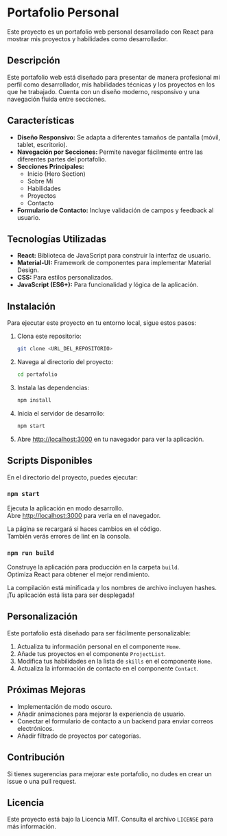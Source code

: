 # Portafolio Personal

Este proyecto es un portafolio web personal desarrollado con React para mostrar mis proyectos y habilidades como desarrollador.

## Descripción

Este portafolio web está diseñado para presentar de manera profesional mi perfil como desarrollador, mis habilidades técnicas y los proyectos en los que he trabajado. Cuenta con un diseño moderno, responsivo y una navegación fluida entre secciones.

## Características

- **Diseño Responsivo:** Se adapta a diferentes tamaños de pantalla (móvil, tablet, escritorio).
- **Navegación por Secciones:** Permite navegar fácilmente entre las diferentes partes del portafolio.
- **Secciones Principales:**
  - Inicio (Hero Section)
  - Sobre Mí
  - Habilidades
  - Proyectos
  - Contacto
- **Formulario de Contacto:** Incluye validación de campos y feedback al usuario.

## Tecnologías Utilizadas

- **React:** Biblioteca de JavaScript para construir la interfaz de usuario.
- **Material-UI:** Framework de componentes para implementar Material Design.
- **CSS:** Para estilos personalizados.
- **JavaScript (ES6+):** Para funcionalidad y lógica de la aplicación.

## Instalación

Para ejecutar este proyecto en tu entorno local, sigue estos pasos:

1. Clona este repositorio:
   ```bash
   git clone <URL_DEL_REPOSITORIO>
   ```

2. Navega al directorio del proyecto:
   ```bash
   cd portafolio
   ```

3. Instala las dependencias:
   ```bash
   npm install
   ```

4. Inicia el servidor de desarrollo:
   ```bash
   npm start
   ```

5. Abre [http://localhost:3000](http://localhost:3000) en tu navegador para ver la aplicación.

## Scripts Disponibles

En el directorio del proyecto, puedes ejecutar:

### `npm start`

Ejecuta la aplicación en modo desarrollo.\
Abre [http://localhost:3000](http://localhost:3000) para verla en el navegador.

La página se recargará si haces cambios en el código.\
También verás errores de lint en la consola.

### `npm run build`

Construye la aplicación para producción en la carpeta `build`.\
Optimiza React para obtener el mejor rendimiento.

La compilación está minificada y los nombres de archivo incluyen hashes.\
¡Tu aplicación está lista para ser desplegada!

## Personalización

Este portafolio está diseñado para ser fácilmente personalizable:

1. Actualiza tu información personal en el componente `Home`.
2. Añade tus proyectos en el componente `ProjectList`.
3. Modifica tus habilidades en la lista de `skills` en el componente `Home`.
4. Actualiza la información de contacto en el componente `Contact`.

## Próximas Mejoras

- Implementación de modo oscuro.
- Añadir animaciones para mejorar la experiencia de usuario.
- Conectar el formulario de contacto a un backend para enviar correos electrónicos.
- Añadir filtrado de proyectos por categorías.

## Contribución

Si tienes sugerencias para mejorar este portafolio, no dudes en crear un issue o una pull request.

## Licencia

Este proyecto está bajo la Licencia MIT. Consulta el archivo `LICENSE` para más información.
